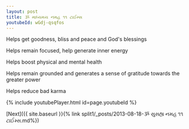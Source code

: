 ```yaml
---
layout: post
title: ૐ માધ્યમય નમહ ૧૧ ટાઈમ્સ
youtubeId: wGdj-qsqfos
---
```

 
 
Helps get goodness, bliss and peace and God's blessings
 
Helps remain focused, help generate inner energy 
 
Helps boost physical and mental health 
 
Helps remain grounded and generates a sense of gratitude towards the greater power 
 
Helps reduce bad karma
 
 
 
 


{% include youtubePlayer.html id=page.youtubeId %}
 
[Next]({{ site.baseurl }}{% link  split1/_posts/2013-08-18-ૐ સુસહ્ય નમહ ૧૧ ટાઈમ્સ.md%})
 
